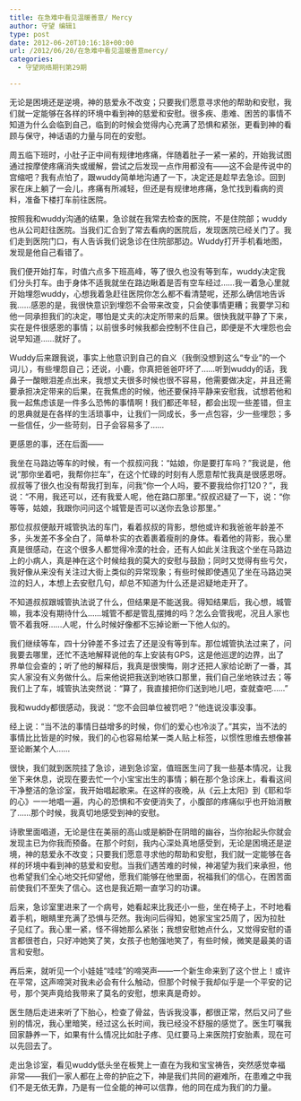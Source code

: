 ```yaml
---
title: 在急难中看见温暖善意/ Mercy
author: 守望 编辑1
type: post
date: 2012-06-20T10:16:18+00:00
url: /2012/06/20/在急难中看见温暖善意mercy/
categories:
  - 守望网络期刊第29期

---
```

<div class="indent-2">
  <p>
    无论是困境还是逆境，神的慈爱永不改变；只要我们愿意寻求他的帮助和安慰，我们就一定能够在各样的环境中看到神的慈爱和安慰。<!--more-->很多疾、患难、困苦的事情不知道为什么会临到自己，临到的时候会觉得内心充满了恐惧和紧张，更看到神的看顾与保守，神话语的力量与同在的安慰。
  </p>
  
  <p>
    周五临下班时，小肚子正中间有规律地疼痛，伴随着肚子一紧一紧的，开始我试图通过按摩使疼痛消失或缓解，尝试之后发现一点作用都没有——这不会是传说中的宫缩吧？我有点怕了，跟wuddy简单地沟通了一下，决定还是趁早去急诊。回到家在床上躺了一会儿，疼痛有所减轻，但还是有规律地疼痛，急忙找到看病的资料，准备下楼打车前往医院。
  </p>
  
  <p>
    按照我和wuddy沟通的结果，急诊就在我常去检查的医院，不是住院部；wuddy也从公司赶往医院。当我们汇合到了常去看病的医院后，发现医院已经关门了。我们走到医院门口，有人告诉我们说急诊在住院部那边。Wuddy打开手机看地图，发现是他自己看错了。
  </p>
  
  <p>
    我们便开始打车，时值六点多下班高峰，等了很久也没有等到车，wuddy决定我们分头打车。由于身体不适我就坐在路边瞅着是否有空车经过……我一着急心里就开始埋怨wuddy，心想我着急赶往医院你怎么都不看清楚呢，还那么确信地告诉我……感恩的是，我很快意识到埋怨不会带来改变，只会使事情更糟；我要学习和他一同承担我们的决定，哪怕是丈夫的决定所带来的后果。很快我就平静了下来，实在是件很感恩的事情；以前很多时候我都会控制不住自己，即便是不大埋怨也会说早知道……就好了。
  </p>
  
  <p>
    Wuddy后来跟我说，事实上他意识到自己的自义（我倒没想到这么“专业”的一个词儿），有些埋怨自己；还说，小鹿，你真把爸爸吓坏了……听到wuddy的话，我鼻子一酸眼泪差点出来，我想丈夫很多时候也很不容易，他需要做决定，并且还需要承担决定带来的后果，在我焦虑的时候，他还要保持平静来安慰我，试想若他和我一起焦虑该是一件多么恐怖的事情啊！我们都还年轻，都会出现一些差错，但主的恩典就是在各样的生活琐事中，让我们一同成长，多一点包容，少一些埋怨；多一些信任，少一些苛刻，日子会容易多了……
  </p>
  
  <p>
    更感恩的事，还在后面——
  </p>
  
  <p>
    我坐在马路边等车的时候，有一个叔叔问我：“姑娘，你是要打车吗？”我说是，他说“那你坐着吧，我帮你拦车”，在这个忙碌的时刻有人愿意帮忙我真是很感恩呀。叔叔等了很久也没有帮我打到车，问我“你一个人吗，要不要我给你打120？”，我说：“不用，我还可以，还有我爱人呢，他在路口那里。”叔叔迟疑了一下，说：“你等等，姑娘，我跟你问问这个城管是否可以送你去急诊那里。”
  </p>
  
  <p>
    那位叔叔便敲开城管执法的车门，看着叔叔的背影，想他或许和我爸爸年龄差不多，头发差不多全白了，简单朴实的衣着裹着瘦削的身体。看着他的背影，我心里真是很感动，在这个很多人都觉得冷漠的社会，还有人如此关注我这个坐在马路边上的小病人，真是神在这个时候给我的莫大的安慰与鼓励；同时又觉得有些亏欠，我好像从来没有关注过大街上类似的异常现象；有些时候即使遇见了坐在马路边哭泣的妇人，本想上去安慰几句，却总不知道为什么还是迟疑地走开了。
  </p>
  
  <p>
    不知道叔叔跟城管执法说了什么，但结果是不能送我。得知结果后，我心想，城管嘛，我本没有期待什么……城管不都是管乱摆摊的吗？怎么会管我呢，况且人家也管不着我呀……人呢，什么时候好像都不忘掉论断一下他人似的。
  </p>
  
  <p>
    我们继续等车，四十分钟差不多过去了还是没有等到车。那位城管执法过来了，问我要去哪里，还忙不迭地解释说他的车上安装有GPS，这是他巡逻的边界，出了界单位会查的；听了他的解释后，我真是很懊悔，刚才还把人家给论断了一番，其实人家没有义务做什么。后来他说把我送到地铁口那里，我们自己坐地铁过去；等我们上了车，城管执法突然说：“算了，我直接把你们送到地儿吧，查就查吧……”
  </p>
  
  <p>
    我和wuddy都很感动，我说：“您不会回单位被罚吧？”他连说没事没事。
  </p>
  
  <p>
    经上说：“当不法的事情日益增多的时候，你们的爱心也冷淡了。”其实，当不法的事情比比皆是的时候，我们的心也容易给某一类人贴上标签，以惯性思维去想像甚至论断某个人……
  </p>
  
  <p>
    很快，我们就到医院挂了急诊，进到急诊室，值班医生问了我一些基本情况，让我坐下来休息，说现在要去忙一个小宝宝出生的事情；躺在那个急诊床上，看看这间干净整洁的急诊室，我开始唱起歌来。在这样的夜晚，从《云上太阳》到《耶和华的心》一一地唱一遍，内心的恐惧和不安便消失了，小腹部的疼痛似乎也开始消散了……那个时候，我真切地感受到神的安慰。
  </p>
  
  <p>
    诗歌里面唱道，无论是住在美丽的高山或是躺卧在阴暗的幽谷，当你抬起头你就会发现主已为你我而预备。在那个时刻，我内心深处真地感受到，无论是困境还是逆境，神的慈爱永不改变；只要我们愿意寻求他的帮助和安慰，我们就一定能够在各样的环境中看到神的慈爱和安慰。当我们遇苦难的时候，神渴望为我们来承担，他也希望我们全心地交托仰望他，愿我们能够在他里面，祝福我们的信心，在困苦面前使我们不至失了信心。这也是我近期一直学习的功课。
  </p>
  
  <p>
    后来，急诊室里进来了一个病号，她看起来比我还小一些，坐在椅子上，不时地看着手机，眼睛里充满了恐惧与茫然。我询问后得知，她家宝宝25周了，因为拉肚子见红了。我心里一紧，怪不得她那么紧张；我想安慰她点什么，又觉得安慰的语言都很苍白，只好冲她笑了笑，女孩子也勉强地笑了，有些时候，微笑是最美的语言和安慰。
  </p>
  
  <p>
    再后来，就听见一个小娃娃“哇哇”的啼哭声——一个新生命来到了这个世上！或许在平常，这声啼哭对我未必会有什么触动，但那个时候于我却似乎是一个平安的记号，那个哭声竟给我带来了莫名的安慰，想来真是奇妙。
  </p>
  
  <p>
    医生随后走进来听了下胎心，检查了骨盆，告诉我没事，都很正常，然后又问了些别的情况，我心里暗笑，经过这么长时间，我已经没不舒服的感觉了。医生叮嘱我回家静养一下，如果有什么情况比如肚子疼、见红要马上来医院打安胎素，现在可以先回去了。
  </p>
  
  <p>
    走出急诊室，看见wuddy低头坐在板凳上一直在为我和宝宝祷告，突然感觉幸福非常——我们一家人都在上帝的护庇之下，神是我们共同的避难所，在患难之中我们不是无依无靠，乃是有一位全能的神可以信靠，他的同在成为我们的力量。
  </p>
  
  <p>
    &nbsp;
  </p>
</div>